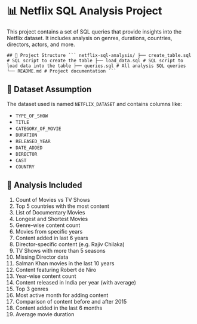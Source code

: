 # 📊 Netflix SQL Analysis Project

This project contains a set of SQL queries that provide insights into the Netflix dataset. It includes analysis on genres, durations, countries, directors, actors, and more.


<pre><code>## 📁 Project Structure ``` netflix-sql-analysis/ ├── create_table.sql # SQL script to create the table ├── load_data.sql # SQL script to load data into the table ├── queries.sql # All analysis SQL queries └── README.md # Project documentation ``` </code></pre>
## 📌 Dataset Assumption

The dataset used is named `NETFLIX_DATASET` and contains columns like:
- `TYPE_OF_SHOW`
- `TITLE`
- `CATEGORY_OF_MOVIE`
- `DURATION`
- `RELEASED_YEAR`
- `DATE_ADDED`
- `DIRECTOR`
- `CAST`
- `COUNTRY`

## 🧠 Analysis Included

1. Count of Movies vs TV Shows
2. Top 5 countries with the most content
3. List of Documentary Movies
4. Longest and Shortest Movies
5. Genre-wise content count
6. Movies from specific years
7. Content added in last 6 years
8. Director-specific content (e.g. Rajiv Chilaka)
9. TV Shows with more than 5 seasons
10. Missing Director data
11. Salman Khan movies in the last 10 years
12. Content featuring Robert de Niro
13. Year-wise content count
14. Content released in India per year (with average)
15. Top 3 genres
16. Most active month for adding content
17. Comparison of content before and after 2015
18. Content added in the last 6 months
19. Average movie duration